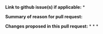 **Link to github issue(s) if applicable:**
*

**Summary of reason for pull request:**


**Changes proposed in this pull request:**
*
*
*
